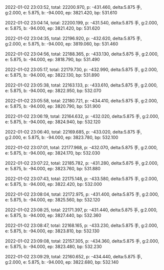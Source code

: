 2022-01-02 23:03:52, total: 22200.970, p: -431.460, delta:5.875 手, g:2.000, e: 5.875, b: -94.000, ep: 3821.420, bp: 531.610

2022-01-02 23:04:14, total: 22200.199, p: -431.540, delta:5.875 手, g:2.000, e: 5.875, b: -94.000, ep: 3821.420, bp: 531.620

2022-01-02 23:04:35, total: 22196.920, p: -432.620, delta:5.875 手, g:2.000, e: 5.875, b: -94.000, ep: 3819.060, bp: 531.460

2022-01-02 23:04:56, total: 22188.365, p: -433.130, delta:5.875 手, g:2.000, e: 5.875, b: -94.000, ep: 3818.790, bp: 531.490

2022-01-02 23:05:17, total: 22179.730, p: -432.990, delta:5.875 手, g:2.000, e: 5.875, b: -94.000, ep: 3822.130, bp: 531.890

2022-01-02 23:05:38, total: 22163.133, p: -433.610, delta:5.875 手, g:2.000, e: 5.875, b: -94.000, ep: 3822.950, bp: 532.070

2022-01-02 23:05:58, total: 22180.721, p: -434.410, delta:5.875 手, g:2.000, e: 5.875, b: -94.000, ep: 3820.790, bp: 531.900

2022-01-02 23:06:19, total: 22164.632, p: -432.020, delta:5.875 手, g:2.000, e: 5.875, b: -94.000, ep: 3824.940, bp: 532.120

2022-01-02 23:06:40, total: 22169.685, p: -433.020, delta:5.875 手, g:2.000, e: 5.875, b: -94.000, ep: 3823.780, bp: 532.100

2022-01-02 23:07:01, total: 22177.968, p: -432.070, delta:5.875 手, g:2.000, e: 5.875, b: -94.000, ep: 3824.170, bp: 532.030

2022-01-02 23:07:22, total: 22185.782, p: -431.280, delta:5.875 手, g:2.000, e: 5.875, b: -94.000, ep: 3823.760, bp: 531.880

2022-01-02 23:07:43, total: 22175.148, p: -433.580, delta:5.875 手, g:2.000, e: 5.875, b: -94.000, ep: 3822.420, bp: 532.000

2022-01-02 23:08:04, total: 22172.975, p: -431.400, delta:5.875 手, g:2.000, e: 5.875, b: -94.000, ep: 3825.560, bp: 532.120

2022-01-02 23:08:25, total: 22171.397, p: -431.440, delta:5.875 手, g:2.000, e: 5.875, b: -94.000, ep: 3827.440, bp: 532.360

2022-01-02 23:08:47, total: 22168.165, p: -433.230, delta:5.875 手, g:2.000, e: 5.875, b: -94.000, ep: 3823.810, bp: 532.130

2022-01-02 23:09:08, total: 22157.305, p: -434.360, delta:5.875 手, g:2.000, e: 5.875, b: -94.000, ep: 3823.480, bp: 532.230

2022-01-02 23:09:29, total: 22160.652, p: -434.440, delta:5.875 手, g:2.000, e: 5.875, b: -94.000, ep: 3822.680, bp: 532.140